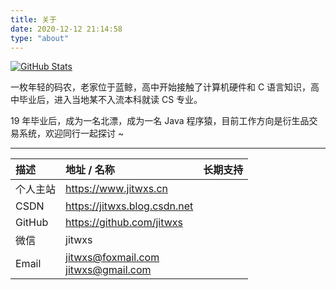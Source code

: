 ```yaml
---
title: 关于
date: 2020-12-12 21:14:58
type: "about"
---
```


[![GitHub Stats](https://github-readme-stats.vercel.app/api?username=jitwxs)](#)

一枚年轻的码农，老家位于蓝鲸，高中开始接触了计算机硬件和 C 语言知识，高中毕业后，进入当地某不入流本科就读 CS 专业。

19 年毕业后，成为一名北漂，成为一名 Java 程序猿，目前工作方向是衍生品交易系统，欢迎同行一起探讨 ~

---

| 描述     | 地址 / 名称                            |                       长期支持                        |
| :------- | :------------------------------------- | :---------------------------------------------------: |
| 个人主站 | https://www.jitwxs.cn                  | <i class="fa fa-check-circle" aria-hidden="true"></i> |
| CSDN     | https://jitwxs.blog.csdn.net           | <i class="fa fa-check-circle" aria-hidden="true"></i> |
| GitHub   | https://github.com/jitwxs              | <i class="fa fa-check-circle" aria-hidden="true"></i> |
| 微信     | jitwxs                                 | <i class="fa fa-minus-circle" aria-hidden="true"></i> |
| Email    | jitwxs@foxmail.com<br>jitwxs@gmail.com | <i class="fa fa-check-circle" aria-hidden="true"></i> |
